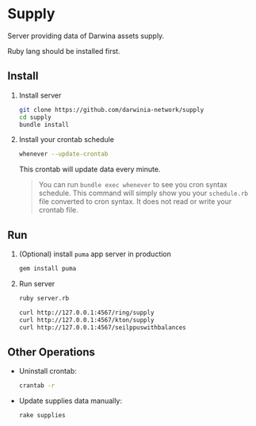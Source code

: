 # Supply

Server providing data of Darwina assets supply.

Ruby lang should be installed first.

## Install

1. Install server

   ```bash
   git clone https://github.com/darwinia-network/supply 
   cd supply
   bundle install
   ```

2. Install your crontab schedule

   ```bash
   whenever --update-crontab
   ```
   This crontab will update data every minute.

   > You can run `bundle exec whenever` to see you cron syntax schedule.
   > This command will simply show you your `schedule.rb` file converted to cron syntax. It does not read or write your crontab file.

## Run
   1. (Optional) install `puma` app server in production
      ```bash
      gem install puma
      ```

   2. Run server
      ```bash
      ruby server.rb
      ```
      ```bash
      curl http://127.0.0.1:4567/ring/supply
      curl http://127.0.0.1:4567/kton/supply
      curl http://127.0.0.1:4567/seilppuswithbalances
      ```

## Other Operations
* Uninstall crontab:
  ```bash
  crantab -r
  ```

* Update supplies data manually:
  ```bash
  rake supplies
  ```




